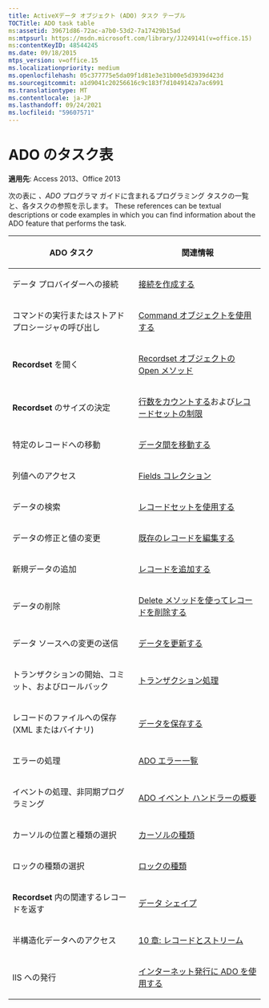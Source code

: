 ```yaml
---
title: ActiveXデータ オブジェクト (ADO) タスク テーブル
TOCTitle: ADO task table
ms:assetid: 39671d86-72ac-a7b0-53d2-7a17429b15ad
ms:mtpsurl: https://msdn.microsoft.com/library/JJ249141(v=office.15)
ms:contentKeyID: 48544245
ms.date: 09/18/2015
mtps_version: v=office.15
ms.localizationpriority: medium
ms.openlocfilehash: 05c377775e5da09f1d81e3e31b00e5d3939d423d
ms.sourcegitcommit: a1d9041c20256616c9c183f7d1049142a7ac6991
ms.translationtype: MT
ms.contentlocale: ja-JP
ms.lasthandoff: 09/24/2021
ms.locfileid: "59607571"
---
```

# <a name="ado-task-table"></a>ADO のタスク表

**適用先**: Access 2013、Office 2013

次の表に *、ADO* プログラマ ガイドに含まれるプログラミング タスクの一覧と、各タスクの参照を示します。 These references can be textual descriptions or code examples in which you can find information about the ADO feature that performs the task.

<table>
<colgroup>
<col style="width: 50%" />
<col style="width: 50%" />
</colgroup>
<thead>
<tr class="header">
<th><p>ADO タスク</p></th>
<th><p>関連情報</p></th>
</tr>
</thead>
<tbody>
<tr class="odd">
<td><p>データ プロバイダーへの接続</p></td>
<td><p><a href="making-a-connection.md">接続を作成する</a></p></td>
</tr>
<tr class="even">
<td><p>コマンドの実行またはストアド プロシージャの呼び出し</p></td>
<td><p><a href="using-the-command-object-access.md">Command オブジェクトを使用する</a></p></td>
</tr>
<tr class="odd">
<td><p><strong>Recordset</strong> を開く</p></td>
<td><p><a href="open-method-ado-recordset.md">Recordset オブジェクトの Open メソッド</a></p></td>
</tr>
<tr class="even">
<td><p><strong>Recordset</strong> のサイズの決定</p></td>
<td><p><a href="counting-rows.md">行数をカウントする</a>および<a href="the-limits-of-a-recordset.md">レコードセットの制限</a></p></td>
</tr>
<tr class="odd">
<td><p>特定のレコードへの移動</p></td>
<td><p><a href="navigating-through-the-data.md">データ間を移動する</a></p></td>
</tr>
<tr class="even">
<td><p>列値へのアクセス</p></td>
<td><p><a href="the-fields-collection.md">Fields コレクション</a></p></td>
</tr>
<tr class="odd">
<td><p>データの検索</p></td>
<td><p><a href="working-with-recordsets.md">レコードセットを使用する</a></p></td>
</tr>
<tr class="even">
<td><p>データの修正と値の変更</p></td>
<td><p><a href="editing-existing-records.md">既存のレコードを編集する</a></p></td>
</tr>
<tr class="odd">
<td><p>新規データの追加</p></td>
<td><p><a href="adding-records.md">レコードを追加する</a></p></td>
</tr>
<tr class="even">
<td><p>データの削除</p></td>
<td><p><a href="deleting-records-using-the-delete-method.md">Delete メソッドを使ってレコードを削除する</a></p></td>
</tr>
<tr class="odd">
<td><p>データ ソースへの変更の送信</p></td>
<td><p><a href="updating-data.md">データを更新する</a></p></td>
</tr>
<tr class="even">
<td><p>トランザクションの開始、コミット、およびロールバック</p></td>
<td><p><a href="transaction-processing.md">トランザクション処理</a></p></td>
</tr>
<tr class="odd">
<td><p>レコードのファイルへの保存 (XML またはバイナリ)</p></td>
<td><p><a href="persisting-data.md">データを保存する</a></p></td>
</tr>
<tr class="even">
<td><p>エラーの処理</p></td>
<td><p><a href="ado-errors.md">ADO エラー一覧</a></p></td>
</tr>
<tr class="odd">
<td><p>イベントの処理、非同期プログラミング</p></td>
<td><p><a href="ado-event-handler-summary.md">ADO イベント ハンドラーの概要</a></p></td>
</tr>
<tr class="even">
<td><p>カーソルの位置と種類の選択</p></td>
<td><p><a href="types-of-cursors.md">カーソルの種類</a></p></td>
</tr>
<tr class="odd">
<td><p>ロックの種類の選択</p></td>
<td><p><a href="types-of-locks.md">ロックの種類</a></p></td>
</tr>
<tr class="even">
<td><p><strong>Recordset</strong> 内の関連するレコードを返す</p></td>
<td><p><a href="data-shaping.md">データ シェイプ</a></p></td>
</tr>
<tr class="odd">
<td><p>半構造化データへのアクセス</p></td>
<td><p><a href="chapter-10-records-and-streams.md">10 章: レコードとストリーム</a></p></td>
</tr>
<tr class="even">
<td><p>IIS への発行</p></td>
<td><p><a href="using-ado-for-internet-publishing.md">インターネット発行に ADO を使用する</a></p></td>
</tr>
</tbody>
</table>


